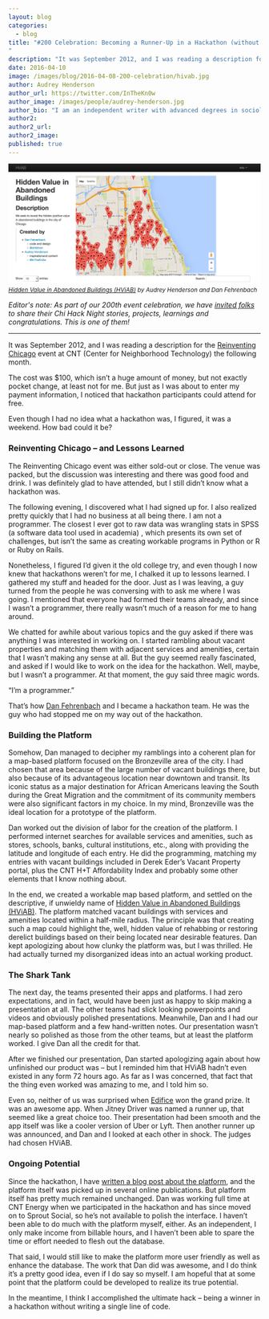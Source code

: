 ```yaml
---
layout: blog
categories: 
  - blog
title: "#200 Celebration: Becoming a Runner-Up in a Hackathon (without writing a single line of code)
"
description: "It was September 2012, and I was reading a description for the Reinventing Chicago event at CNT (Center for Neighborhood Technology) the following month. The cost was $100, which isn’t a huge amount of money, but not exactly pocket change, at least not for me. But just as I was about to enter my payment information, I noticed that hackathon participants could attend for free. Even though I had no idea what a hackathon was, I figured, it was a weekend. How bad could it be?"
date: 2016-04-10
image: /images/blog/2016-04-08-200-celebration/hivab.jpg
author: Audrey Henderson
author_url: https://twitter.com/InTheKn0w
author_image: /images/people/audrey-henderson.jpg
author_bio: "I am an independent writer with advanced degrees in sociology and law from Northwestern University. I specialize in sustainable development in the built environment, broadly defined to include enhanced quality of life. I have written and presented on topics including big data, affordable housing, policy relating to the arts and popular culture, travel and personal finance for both online and print publications. I also engage in qualitative and quantitative research, policy analysis and data analysis in relationship to producing written articles and feature and am involved with the civic hacking community."
author2: 
author2_url: 
author2_image: 
published: true
---
```


<p class="text-center"><img src="/images/blog/2016-04-08-200-celebration/hivab.jpg" alt="Hidden Value in Abandoned Buildings (HViAB) by Audrey Henderson and Dan Fehrenbach" class="img-thumbnail"/><br />

<small>
    <em><a href='http://hviab.herokuapp.com/'>Hidden Value in Abandoned Buildings (HViAB)</a> by Audrey Henderson and Dan Fehrenbach</em>
</small>
</p>

*Editor's note: As part of our 200th event celebration, we have [invited folks](/blog/2016/03/25/chi-hack-night-200-call-for-speakers-and-writers.html) to share their Chi Hack Night stories, projects, learnings and congratulations. This is one of them!*

---

It was September 2012, and I was reading a description for the [Reinventing Chicago](https://www.facebook.com/media/set/?set=a.10151296324532784.527805.75773297783&type=3) event at CNT (Center for Neighborhood Technology) the following month. 

The cost was $100, which isn’t a huge amount of money, but not exactly pocket change, at least not for me. But just as I was about to enter my payment information, I noticed that hackathon participants could attend for free.  

Even though I had no idea what a hackathon was, I figured, it was a weekend. How bad could it be? 
 
### Reinventing Chicago – and Lessons Learned
 
The Reinventing Chicago event was either sold-out or close. The venue was packed, but the discussion was interesting and there was good food and drink. I was definitely glad to have attended, but I still didn’t know what a hackathon was.
 
The following evening, I discovered what I had signed up for. I also realized pretty quickly that I had no business at all being there. I am not a programmer. The closest I ever got to raw data was wrangling stats in SPSS (a software data tool used in academia) , which presents its own set of challenges, but isn’t the same as creating workable programs in Python or R or Ruby on Rails. 
 
Nonetheless, I figured I’d given it the old college try, and even though I now knew that hackathons weren’t for me, I chalked it up to lessons learned. I gathered my stuff and headed for the door. Just as I was leaving, a guy turned from the people he was conversing with to ask me where I was going. I mentioned that everyone had formed their teams already, and since I wasn’t a programmer, there really wasn’t much of a reason for me to hang around.
 
We chatted for awhile about various topics and the guy asked if there was anything I was interested in working on. I started rambling about vacant properties and matching them with adjacent services and amenities, certain that I wasn’t making any sense at all. But the guy seemed really fascinated, and asked if I would like to work on the idea for the hackathon. Well, maybe, but I wasn’t a programmer. At that moment, the guy said three magic words.
 
“I’m a programmer.”
 
That’s how [Dan Fehrenbach](https://twitter.com/dnfehren) and I became a hackathon team. He was the guy who had stopped me on my way out of the hackathon.
 
### Building the Platform
 
Somehow, Dan managed to decipher my ramblings into a coherent plan for a map-based platform focused on the Bronzeville area of the city. I had chosen that area because of the large number of vacant buildings there, but also because of its advantageous location near downtown and transit. Its iconic status as a major destination for African Americans leaving the South during the Great Migration and the commitment of its community members were also significant factors in my choice. In my mind, Bronzeville was the ideal location for a prototype of the platform.

Dan worked out the division of labor for the creation of the platform. I performed internet searches for available services and amenities, such as stores, schools, banks, cultural institutions, etc., along with providing the latitude and longitude of each entry. He did the programming, matching my entries with vacant buildings included in Derek Eder’s Vacant Property portal, plus the CNT H+T Affordability Index and probably some other elements that I know nothing about.
 
In the end, we created a workable map based platform, and settled on the descriptive, if unwieldy name of [Hidden Value in Abandoned Buildings (HViAB)](http://hviab.herokuapp.com/). The platform matched vacant buildings with services and amenities located within a half-mile radius. The principle was that creating such a map could highlight the, well, hidden value of rehabbing or restoring derelict buildings based on their being located near desirable features. Dan kept apologizing about how clunky the platform was, but I was thrilled. He had actually turned my disorganized ideas into an actual working product.
 
### The Shark Tank
 
The next day, the teams presented their apps and platforms. I had zero expectations, and in fact, would have been just as happy to skip making a presentation at all. The other teams had slick looking powerpoints and videos and obviously polished presentations. Meanwhile, Dan and I had our      map-based platform and a few hand-written notes. Our presentation wasn’t nearly so polished as those from the other teams, but at least the platform worked.  I give Dan all the credit for that.
 
After we finished our presentation, Dan started apologizing again about how unfinished our product was – but I reminded him that HViAB hadn’t even existed in any form 72 hours ago. As far as I was concerned, that fact that the thing even worked was amazing to me, and I told him so.
 
Even so, neither of us was surprised when [Edifice](http://edifice.opencityapps.org/) won the grand prize. It was an awesome app. When Jitney Driver was named a runner up, that seemed like a great choice too. Their presentation had been smooth and the app itself was like a cooler version of Uber or Lyft. Then another runner up was announced, and Dan and I looked at each other in shock. The judges had chosen HViAB.
 
### Ongoing Potential
 
Since the hackathon, I have [written a blog post about the platform](https://sustainableurbanfuture.wordpress.com/2014/07/22/hviab/), and the platform itself was picked up in several online publications. But platform itself has pretty much remained unchanged. Dan was working full time at CNT Energy when we participated in the hackathon and has since moved on to Sprout Social, so he’s not available to polish the interface. I haven’t been able to do much with the platform myself, either. As an independent, I only make income from billable hours, and I haven’t been able to spare the time or effort needed to flesh out the database. 

That said, I would still like to make the platform more user friendly as well as enhance the database. The work that Dan did was awesome, and I do think it’s a pretty good idea, even if I do say so myself. I am hopeful that at some point that the platform could be developed to realize its true potential.  

In the meantime, I think I accomplished the ultimate hack – being a winner in a hackathon without writing a single line of code.
